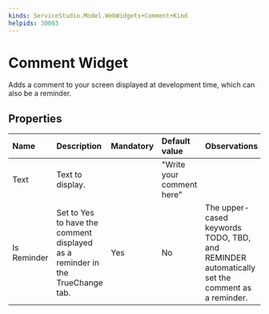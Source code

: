 ```yaml
---
kinds: ServiceStudio.Model.WebWidgets+Comment+Kind
helpids: 30083
---
```


# Comment Widget

Adds a comment to your screen displayed at development time, which can also be a reminder.

## Properties

| Name | Description | Mandatory | Default value | Observations |
| :--- | :--- | :--- | :--- | :--- |
| Text | Text to display. |  | "Write your comment here" |  |
| Is Reminder | Set to Yes to have the comment displayed as a reminder in the TrueChange tab. | Yes | No | The upper-cased keywords TODO, TBD, and REMINDER automatically set the comment as a reminder. |

